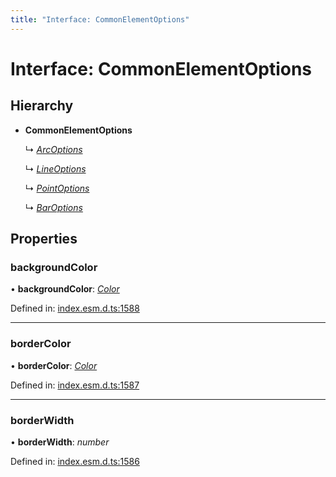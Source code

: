 ```yaml
---
title: "Interface: CommonElementOptions"
---
```


# Interface: CommonElementOptions

## Hierarchy

* **CommonElementOptions**

  ↳ [*ArcOptions*](arcoptions.md)

  ↳ [*LineOptions*](lineoptions.md)

  ↳ [*PointOptions*](pointoptions.md)

  ↳ [*BarOptions*](baroptions.md)

## Properties

### backgroundColor

• **backgroundColor**: [*Color*](../README.md#color)

Defined in: [index.esm.d.ts:1588](https://github.com/chartjs/Chart.js/blob/b319f2cf/types/index.esm.d.ts#L1588)

___

### borderColor

• **borderColor**: [*Color*](../README.md#color)

Defined in: [index.esm.d.ts:1587](https://github.com/chartjs/Chart.js/blob/b319f2cf/types/index.esm.d.ts#L1587)

___

### borderWidth

• **borderWidth**: *number*

Defined in: [index.esm.d.ts:1586](https://github.com/chartjs/Chart.js/blob/b319f2cf/types/index.esm.d.ts#L1586)
